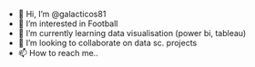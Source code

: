 - 👋 Hi, I’m @galacticos81
- 👀 I’m interested in Football
- 🌱 I’m currently learning data visualisation (power bi, tableau)
- 💞️ I’m looking to collaborate on data sc. projects
- 📫 How to reach me..

<!---
galacticos81/galacticos81 is a ✨ special ✨ repository because its `README.md` (this file) appears on your GitHub profile.
You can click the Preview link to take a look at your changes.
--->
